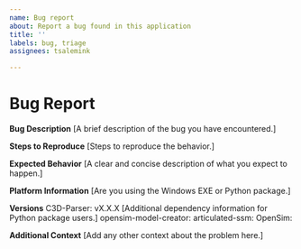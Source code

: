 ```yaml
---
name: Bug report
about: Report a bug found in this application
title: ''
labels: bug, triage
assignees: tsalemink

---
```


# Bug Report

**Bug Description**
[A brief description of the bug you have encountered.]

**Steps to Reproduce**
[Steps to reproduce the behavior.]

**Expected Behavior**
[A clear and concise description of what you expect to happen.]

**Platform Information**
[Are you using the Windows EXE or Python package.]

**Versions**
C3D-Parser: vX.X.X
[Additional dependency information for Python package users.]
opensim-model-creator:
articulated-ssm:
OpenSim:

**Additional Context**
[Add any other context about the problem here.]
